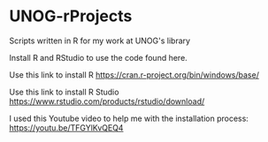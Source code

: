 # UNOG-rProjects
Scripts written in R for my work at UNOG's library

Install R and RStudio to use the code found here.

Use this link to install R https://cran.r-project.org/bin/windows/base/

Use this link to install R Studio https://www.rstudio.com/products/rstudio/download/

I used this Youtube video to help me with the installation process: https://youtu.be/TFGYlKvQEQ4
